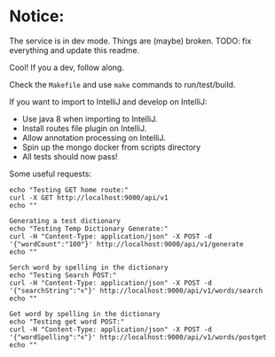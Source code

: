 Notice:
=======

The service is in dev mode. Things are (maybe) broken. 
TODO: fix everything and update this readme.

Cool! If you a dev, follow along.

Check the `Makefile` and use `make` commands to run/test/build.

If you want to import to IntelliJ and develop on IntelliJ:
- Use java 8 when importing to IntelliJ. 
- Install routes file plugin on IntelliJ.
- Allow annotation processing on IntelliJ.
- Spin up the mongo docker from scripts directory 
- All tests should now pass!

Some useful requests:
    
    echo "Testing GET home route:"
    curl -X GET http://localhost:9000/api/v1
    echo ""
    
    Generating a test dictionary
    echo "Testing Temp Dictionary Generate:"
    curl -H "Content-Type: application/json" -X POST -d '{"wordCount":"100"}' http://localhost:9000/api/v1/generate
    echo ""
    
    Serch word by spelling in the dictionary
    echo "Testing Search POST:"
    curl -H "Content-Type: application/json" -X POST -d '{"searchString":"ঙ"}' http://localhost:9000/api/v1/words/search
    echo ""
    
    Get word by spelling in the dictionary
    echo "Testing get word POST:"
    curl -H "Content-Type: application/json" -X POST -d '{"wordSpelling":"ঙ"}' http://localhost:9000/api/v1/words/postget
    echo ""


<!---
The Shobdo webservice:
==============================

Controllers:
============

Application Logic:
==================

Caches:
=======

- WordCache.java:

  Uses redis to words and search results
  
Data Access Objects (DAOs):
===========================

- WordDao.java:
  Interface to data layer for word object's CRUDL and search operations

Objects:
========

- Filters.java:

  Creates the list of HTTP filters used by your application.

- ExampleFilter.java

  A simple filter that adds a header to every response.
--->

